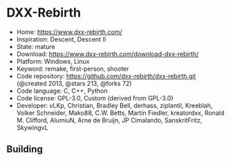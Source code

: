 # DXX-Rebirth

- Home: https://www.dxx-rebirth.com/
- Inspiration: Descent, Descent II
- State: mature
- Download: https://www.dxx-rebirth.com/download-dxx-rebirth/
- Platform: Windows, Linux
- Keyword: remake, first-person, shooter
- Code repository: https://github.com/dxx-rebirth/dxx-rebirth.git (@created 2013, @stars 213, @forks 72)
- Code language: C, C++, Python
- Code license: GPL-3.0, Custom (derived from GPL-3.0)
- Developer: vLKp, Christian, Bradley Bell, derhass, ziplantil, Kreeblah, Volker Schneider, Mako88, C.W. Betts, Martin Fiedler, kreatordxx, Ronald M. Clifford, AlumiuN, Arne de Bruijn, JP Cimalando, SanskritFritz, SkywingvL

## Building

